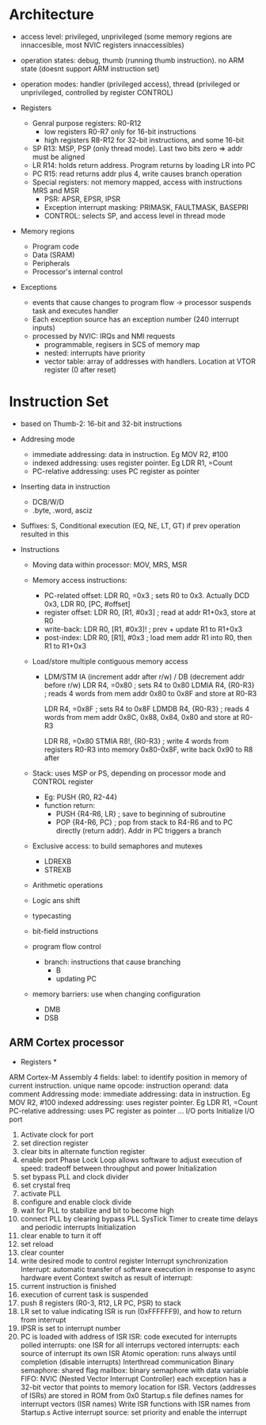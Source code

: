 # Architecture

* access level: privileged, unprivileged (some memory regions are innaccesible, most NVIC registers innaccessibles)
* operation states: debug, thumb (running thumb instruction). no ARM state (doesnt support ARM instruction set)
* operation modes: handler (privileged access), thread (privileged or unprivileged, controlled by register CONTROL)

* Registers
	* Genral purpose registers: R0-R12
		* low registers R0-R7 only for 16-bit instructions
		* high registers R8-R12 for 32-bit instructions, and some 16-bit
	* SP R13: MSP, PSP (only thread mode). Last two bits zero => addr must be aligned
	* LR R14: holds return address. Program returns by loading LR into PC
	* PC R15: read returns addr plus 4, write causes branch operation 
	* Special registers: not memory mapped, access with instructions MRS and MSR
		* PSR: APSR, EPSR, IPSR
		* Exception interrupt masking: PRIMASK, FAULTMASK, BASEPRI
		* CONTROL: selects SP, and access level in thread mode 

* Memory regions
	* Program code
	* Data (SRAM)
	* Peripherals
	* Processor's internal control

* Exceptions
	* events that cause changes to program flow -> processor suspends task and executes handler
	* Each exception source has an exception number (240 interrupt inputs)
	* processed by NVIC: IRQs and NMI requests
		* programmable, regisers in SCS of memory map
		* nested: interrupts have priority
		* vector table: array of addresses with handlers. Location at VTOR register (0 after reset) 
	 	 

# Instruction Set

* based on Thumb-2: 16-bit and 32-bit instructions
* Addresing mode
    * immediate addressing: data in instruction. Eg MOV R2, #100
    * indexed addressing: uses register pointer. Eg LDR R1, =Count
    * PC-relative addressing: uses PC register as pointer
* Inserting data in instruction
    * DCB/W/D
    * .byte, .word, asciz
* Suffixes: S, Conditional execution (EQ, NE, LT, GT) if prev operation resulted in this

* Instructions
    * Moving data within processor: MOV, MRS, MSR
    * Memory access instructions: 
        * PC-related offset: LDR R0, =0x3   ; sets R0 to 0x3. Actually DCD 0x3, LDR R0, [PC, #offset] 
        * register offset: LDR R0, [R1, #0x3]  ; read at addr R1+0x3, store at R0 
        * write-back: LDR R0, [R1, #0x3]!   ; prev + update R1 to R1+0x3
        * post-index: LDR R0, [R1], #0x3    ; load mem addr R1 into  R0, then R1 to R1+0x3
    * Load/store multiple contiguous memory access
        * LDM/STM IA (increment addr after r/w) / DB (decrement addr before r/w)
             LDR   R4, =0x80    ; sets R4 to 0x80
             LDMIA R4, {R0-R3}  ; reads 4 words from mem addr 0x80 to 0x8F and store at R0-R3  

             LDR   R4, =0x8F    ; sets R4 to 0x8F
             LDMDB R4, {R0-R3}  ; reads 4 words from mem addr 0x8C, 0x88, 0x84, 0x80 and store at R0-R3

             LDR R8, =0x80
             STMIA R8!, {R0-R3} ; write 4 words from registers R0-R3 into memory 0x80-0x8F, 
                                  write back 0x90 to R8 after  

    * Stack: uses MSP or PS, depending on processor mode and CONTROL register
        * Eg: PUSH {R0, R2-44}
        * function return: 
            * PUSH {R4-R6, LR} ; save to beginning of subroutine
            * POP  {R4-R6, PC} ; pop from stack to R4-R6 and to PC directly (return addr). Addr
                                 in PC triggers a branch
	* Exclusive access: to build semaphores and mutexes
		* LDREXB
		* STREXB
	* Arithmetic operations
	* Logic ans shift
	* typecasting
	* bit-field instructions
	* program flow control
		* branch: instructions that cause branching
			* B
			* updating PC
	 * memory barriers: use when changing configuration
	 	* DMB
	 	* DSB         
                                                  
            

## ARM Cortex processor

* Registers
    * 




ARM Cortex-M Assembly
4 fields:
label: to identify position in memory of current instruction. unique name
opcode: instruction
operand: data
comment
Addressing mode:
immediate addressing: data in instruction. Eg MOV R2, #100
indexed addressing: uses register pointer. Eg LDR R1, =Count
PC-relative addressing: uses PC register as pointer
…
I/O ports
Initialize I/O port
1) Activate clock for port
2) set direction register
3) clear bits in alternate function register
4) enable port
Phase Lock Loop
allows software to adjust execution of speed: tradeoff between throughput and power
Initialization
1) set bypass PLL and clock divider
2) set crystal freq
3) activate PLL
4) configure and enable clock divide
5) wait for PLL to stabilize and bit to become high
6) connect PLL by clearing bypass PLL
SysTick Timer
to create time delays and periodic interrupts
Initialization
1) clear enable to turn it off
2) set reload
3) clear counter
4) write desired mode to control register
Interrupt synchronization
Interrupt: automatic transfer of software execution in response to async hardware event
Context switch as result of interrupt:
1) current instruction is finished
2) execution of current task is suspended
3) push 8 registers (R0-3, R12, LR PC, PSR) to stack
4) LR set to value indicating ISR is run (0xFFFFFF9), and how to return from interrupt
5) IPSR is set to interrupt number
6) PC is loaded with address of ISR
ISR: code executed for interrupts
polled interrupts: one ISR for all interrups
vectored interrupts: each source of interrupt its own ISR
Atomic operation: runs always until completion (disable interrupts)
Interthread communication
Binary semaphore: shared flag
mailbox: binary semaphore with data variable
FIFO:
NVIC (Nested Vector Interrupt Controller)
each exception has a 32-bit vector that points to memory location for ISR.
Vectors (addresses of ISRs) are stored in ROM from 0x0
Startup.s file defines names for interrupt vectors (ISR names)
Write ISR functions with ISR names from Startup.s
Active interrupt source: set priority and enable the interrupt
